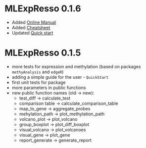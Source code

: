# MLExpResso 0.1.6
- Added [Online Manual](https://agosiewska.github.io/MLGenSig)
- Added [Cheatsheet](https://github.com/geneticsMiNIng/MLGenSig/blob/master/Cheatsheet/MLExpResso-cheatsheet.pdf)
- Updated [Quick start](https://github.com/geneticsMiNIng/MLGenSig/blob/master/QuickStart/QuickStart.pdf)

# MLExpResso 0.1.5
- more tests for expression and methylation (based on packages `methyAnalysis` and `edgeR`)
- adding a simple guide for the user -  `QuickStart`
- first unit tests for package
- more parameters in public functions
- new public function names (old -> new):
  * test_diff -> calculate_test
  * comparison table -> calculate_comparison_table
  * map_to_gene -> aggregate_probes
  * mehylation_path -> plot_methylation_path
  * volcano_plot -> plot_volcano
  * group_boxplot -> plot_diff_boxplot
  * visual_volcano -> plot_volcanoes
  * visual_gene -> plot_gene
  * report_generate -> generate_report
